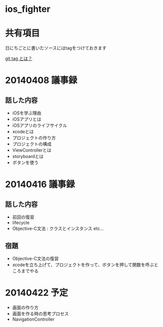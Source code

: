 ios_fighter
===========
# 共有項目
日にちごとに書いたソースにはtagをつけておきます

[git tag とは？](http://git-scm.com/book/ja/Git-%E3%81%AE%E5%9F%BA%E6%9C%AC-%E3%82%BF%E3%82%B0)


# 20140408 議事録
## 話した内容

- iOSを学ぶ理由
- iOSアプリとは
- iOSアプリのライフサイクル
- xcodeとは
- プロジェクトの作り方
- プロジェクトの構成
- ViewControllerとは
- storyboardとは
- ボタンを使う

# 20140416 議事録
## 話した内容

- 前回の復習
- lifecycle
- Objective-C文法 : クラスとインスタンス etc...

## 宿題
- Objective-C文法の復習
- xcodeを立ち上げて、プロジェクトを作って、ボタンを押して関数を呼ぶところまでやる


# 20140422 予定
- 画面の作り方
- 画面を作る時の思考プロセス
- NavigationController
